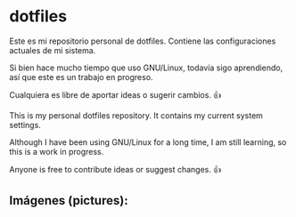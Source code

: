 # dotfiles
Este es mi repositorio personal de dotfiles. Contiene las configuraciones actuales de mi sistema.

Si bien hace mucho tiempo que uso GNU/Linux, todavía sigo aprendiendo, así que este es un trabajo en progreso. 

Cualquiera es libre de aportar ideas o sugerir cambios. :+1:


This is my personal dotfiles repository. It contains my current system settings.

Although I have been using GNU/Linux for a long time, I am still learning, so this is a work in progress. 

Anyone is free to contribute ideas or suggest changes. :+1:


## Imágenes (pictures):
